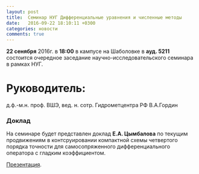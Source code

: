 ```yaml
---
layout: post
title:  Семинар НУГ Дифференциальные уравнения и численные методы
date:   2016-09-22 18:10:11 +0300
categories: новости
comments: true
---
```


**22 сенября** 2016г. в **18:00** в кампусе на Шаболовке в **ауд. 5211** состоится очередное заседание научно-исследовательского семинара в рамках НУГ.

# Руководитель:

д.ф.-м.н. проф. ВШЭ, вед. н. сотр. Гидрометцентра РФ В.А.Гордин

### Доклад

На семинаре будет представлен доклад **Е.А. Цымбалова** по текущим продвижениям в контсруировании компактной схемы четвертого порядка точности для
самосопряженного дифференциального оператора с гладким коэффициентом.

[Презентация](https://www.dropbox.com/s/rqbio2vweicgxqa/%D1%81%D0%B5%D0%BC%D0%B8%D0%BD%D0%B0%D1%800922.pdf?dl=0).
